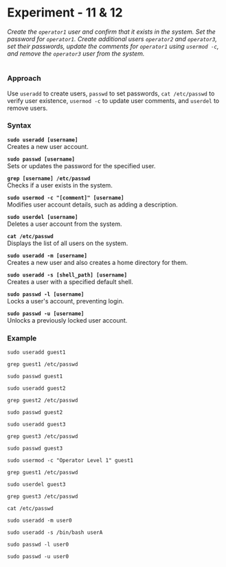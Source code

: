 # **Experiment - 11 & 12**

_Create the `operator1` user and confirm that it exists in the system. Set the password for `operator1`. Create additional users `operator2` and `operator3`, set their passwords, update the comments for `operator1` using `usermod -c`, and remove the `operator3` user from the system._

#

### **Approach**

Use `useradd` to create users, `passwd` to set passwords, `cat /etc/passwd` to verify user existence, `usermod -c` to update user comments, and `userdel` to remove users.

### **Syntax**

**`sudo useradd [username]`**  
Creates a new user account.

**`sudo passwd [username]`**  
Sets or updates the password for the specified user.

**`grep [username] /etc/passwd`**  
Checks if a user exists in the system.

**`sudo usermod -c "[comment]" [username]`**  
Modifies user account details, such as adding a description.

**`sudo userdel [username]`**  
Deletes a user account from the system.

**`cat /etc/passwd`**  
Displays the list of all users on the system.

**`sudo useradd -m [username]`**  
Creates a new user and also creates a home directory for them.

**`sudo useradd -s [shell_path] [username]`**  
Creates a user with a specified default shell.

**`sudo passwd -l [username]`**  
Locks a user's account, preventing login.

**`sudo passwd -u [username]`**  
Unlocks a previously locked user account.

### **Example**

```
sudo useradd guest1

```

```
grep guest1 /etc/passwd

```

```
sudo passwd guest1
```

```
sudo useradd guest2

```

```
grep guest2 /etc/passwd

```

```
sudo passwd guest2
```

```
sudo useradd guest3

```

```
grep guest3 /etc/passwd

```

```
sudo passwd guest3
```

```
sudo usermod -c "Operator Level 1" guest1
```

```
grep guest1 /etc/passwd
```

```
sudo userdel guest3
```

```
grep guest3 /etc/passwd
```

```
cat /etc/passwd
```

```
sudo useradd -m user0
```

```
sudo useradd -s /bin/bash userA
```

```
sudo passwd -l user0
```

```
sudo passwd -u user0
```

#
